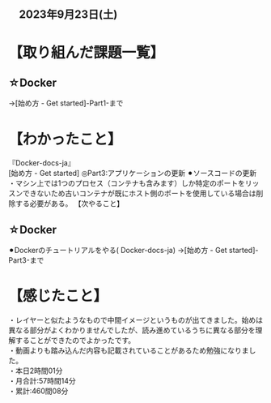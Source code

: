 ## 　2023年9月23日(土)
# 【取り組んだ課題一覧】
## ☆Docker
→[始め方 - Get started]-Part1-まで
# 【わかったこと】
『Docker-docs-ja』<br>
[始め方 - Get started]
◎Part3:アプリケーションの更新
⚫︎ソースコードの更新
・マシン上では1つのプロセス（コンテナも含みます）しか特定のポートをリッスンできないため古いコンテナが既にホスト側のポートを使用している場合は削除する必要がある。
【次やること】
## ☆Docker
⚫︎Dockerのチュートリアルをやる( Docker-docs-ja)
→[始め方 - Get started]-Part3-まで
# 【感じたこと】
・レイヤーと似たようなもので中間イメージというものが出てきました。始めは異なる部分がよくわかりませんでしたが、読み進めているうちに異なる部分を理解することができたのでよかったです。<br>
・動画よりも踏み込んだ内容も記載されていることがあるため勉強になりました。<br>
・本日2時間01分<br>
・月合計:57時間14分<br>
・累計:460間08分<br>
